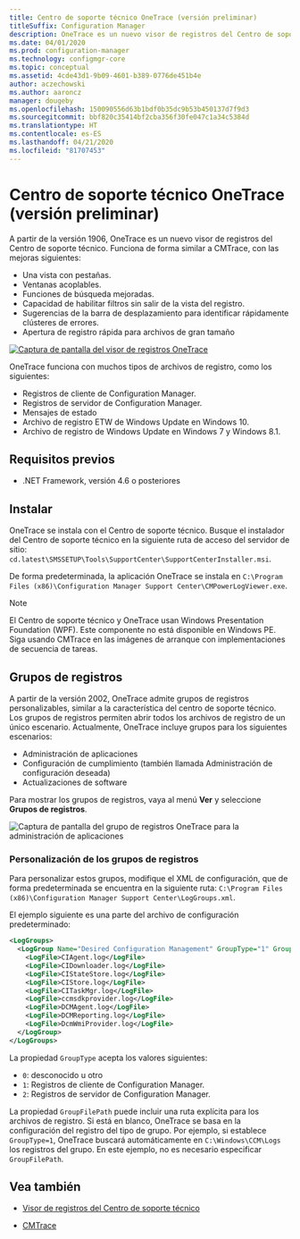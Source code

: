 ```yaml
---
title: Centro de soporte técnico OneTrace (versión preliminar)
titleSuffix: Configuration Manager
description: OneTrace es un nuevo visor de registros del Centro de soporte técnico que tiene mejoras relativas a CMTrace.
ms.date: 04/01/2020
ms.prod: configuration-manager
ms.technology: configmgr-core
ms.topic: conceptual
ms.assetid: 4cde43d1-9b09-4601-b389-0776de451b4e
author: aczechowski
ms.author: aaroncz
manager: dougeby
ms.openlocfilehash: 150090556d63b1bdf0b35dc9b53b450137d7f9d3
ms.sourcegitcommit: bbf820c35414bf2cba356f30fe047c1a34c5384d
ms.translationtype: HT
ms.contentlocale: es-ES
ms.lasthandoff: 04/21/2020
ms.locfileid: "81707453"
---
```

# <a name="support-center-onetrace-preview"></a>Centro de soporte técnico OneTrace (versión preliminar)

<!--3555962-->

A partir de la versión 1906, OneTrace es un nuevo visor de registros del Centro de soporte técnico. Funciona de forma similar a CMTrace, con las mejoras siguientes:

- Una vista con pestañas.
- Ventanas acoplables.
- Funciones de búsqueda mejoradas.
- Capacidad de habilitar filtros sin salir de la vista del registro.
- Sugerencias de la barra de desplazamiento para identificar rápidamente clústeres de errores.
- Apertura de registro rápida para archivos de gran tamaño

[![Captura de pantalla del visor de registros OneTrace](media/3555962-onetrace.png)](media/3555962-onetrace.png#lightbox)

OneTrace funciona con muchos tipos de archivos de registro, como los siguientes:

- Registros de cliente de Configuration Manager.
- Registros de servidor de Configuration Manager.
- Mensajes de estado
- Archivo de registro ETW de Windows Update en Windows 10.
- Archivo de registro de Windows Update en Windows 7 y Windows 8.1.

## <a name="prerequisites"></a>Requisitos previos

- .NET Framework, versión 4.6 o posteriores

## <a name="install"></a>Instalar

OneTrace se instala con el Centro de soporte técnico. Busque el instalador del Centro de soporte técnico en la siguiente ruta de acceso del servidor de sitio: `cd.latest\SMSSETUP\Tools\SupportCenter\SupportCenterInstaller.msi`.

De forma predeterminada, la aplicación OneTrace se instala en `C:\Program Files (x86)\Configuration Manager Support Center\CMPowerLogViewer.exe`.

> [!Note]  
> El Centro de soporte técnico y OneTrace usan Windows Presentation Foundation (WPF). Este componente no está disponible en Windows PE. Siga usando CMTrace en las imágenes de arranque con implementaciones de secuencia de tareas.  

## <a name="log-groups"></a>Grupos de registros

<!--5559993-->

A partir de la versión 2002, OneTrace admite grupos de registros personalizables, similar a la característica del centro de soporte técnico. Los grupos de registros permiten abrir todos los archivos de registro de un único escenario. Actualmente, OneTrace incluye grupos para los siguientes escenarios:

- Administración de aplicaciones
- Configuración de cumplimiento (también llamada Administración de configuración deseada)
- Actualizaciones de software

Para mostrar los grupos de registros, vaya al menú **Ver** y seleccione **Grupos de registros**.

![Captura de pantalla del grupo de registros OneTrace para la administración de aplicaciones](media/5559993-onetrace-log-groups.png)

### <a name="customize-log-groups"></a>Personalización de los grupos de registros

Para personalizar estos grupos, modifique el XML de configuración, que de forma predeterminada se encuentra en la siguiente ruta: `C:\Program Files (x86)\Configuration Manager Support Center\LogGroups.xml`.

El ejemplo siguiente es una parte del archivo de configuración predeterminado:

``` XML
<LogGroups>
  <LogGroup Name="Desired Configuration Management" GroupType="1" GroupFilePath="">
    <LogFile>CIAgent.log</LogFile>
    <LogFile>CIDownloader.log</LogFile>
    <LogFile>CIStateStore.log</LogFile>
    <LogFile>CIStore.log</LogFile>
    <LogFile>CITaskMgr.log</LogFile>
    <LogFile>ccmsdkprovider.log</LogFile>
    <LogFile>DCMAgent.log</LogFile>
    <LogFile>DCMReporting.log</LogFile>
    <LogFile>DcmWmiProvider.log</LogFile>
  </LogGroup>
</LogGroups>
```

La propiedad `GroupType` acepta los valores siguientes:

- `0`: desconocido u otro
- `1`: Registros de cliente de Configuration Manager.
- `2`: Registros de servidor de Configuration Manager.

La propiedad `GroupFilePath` puede incluir una ruta explícita para los archivos de registro. Si está en blanco, OneTrace se basa en la configuración del registro del tipo de grupo. Por ejemplo, si establece `GroupType=1`, OneTrace buscará automáticamente en `C:\Windows\CCM\Logs` los registros del grupo. En este ejemplo, no es necesario especificar `GroupFilePath`.

## <a name="see-also"></a>Vea también

- [Visor de registros del Centro de soporte técnico](support-center-ui-reference.md#bkmk_log-viewer)

- [CMTrace](cmtrace.md)

